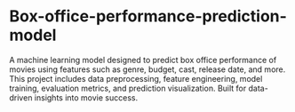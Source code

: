 # Box-office-performance-prediction-model
 A machine learning model designed to predict box office performance of movies using features such as genre, budget, cast, release date, and more. This project includes data preprocessing, feature engineering, model training, evaluation metrics, and prediction visualization. Built for data-driven insights into movie success.
